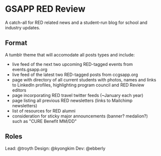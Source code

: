 # GSAPP RED Review

A catch-all for RED related news and a student-run blog for school and industry updates.

## Format

A tumblr theme that will accomodate all posts types and include:

*   live feed of the next two upcoming RED-tagged events from events.gsapp.org
*   live feed of the latest two RED-tagged posts from ccgsapp.org
*   page with directory of all current students with photos, names and links to LinkedIn profiles, highlighting program council and RED Review editors
*   page incorporating RED travel twitter feeds (~January each year)
*   page listing all previous RED newsletters (links to Mailchimp newsletters)
*   list of resources for RED alumni
*   consideration for sticky major announcements (banner? medalion?) such as "CURE Benefit MM/DD"

## Roles

Lead: @troyth
Design: @kyongkim
Dev: @ebberly
